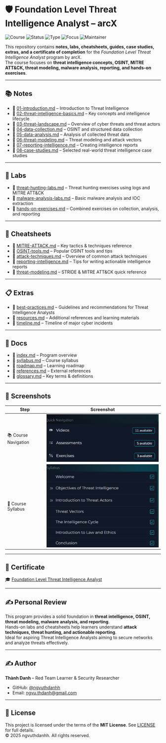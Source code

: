 # 🛡️ Foundation Level Threat Intelligence Analyst – arcX

![Course](https://img.shields.io/badge/arcX-Foundation%20Threat%20Intel-blue?style=flat-square&logo=openlearning)
![Status](https://img.shields.io/badge/Status-Completed-brightgreen?style=flat-square&logo=verizon)
![Type](https://img.shields.io/badge/Type-Learning%20Project-orange?style=flat-square&logo=notion)
![Focus](https://img.shields.io/badge/Focus-Threat%20Intelligence-informational?style=flat-square&logo=firefoxbrowser)
![Maintainer](https://img.shields.io/badge/Maintainer-Thành%20Danh-blueviolet?style=flat-square&logo=github)

This repository contains **notes, labs, cheatsheets, guides, case studies, extras, and a certificate of completion** for the *Foundation Level Threat Intelligence Analyst* program by arcX.  
The course focuses on **threat intelligence concepts, OSINT, MITRE ATT&CK, threat modeling, malware analysis, reporting, and hands-on exercises**.

---

## 📚 Notes
- 📄 [01-introduction.md](./notes/01-introduction.md) – Introduction to Threat Intelligence  
- 📄 [02-threat-intelligence-basics.md](./notes/02-threat-intelligence-basics.md) – Key concepts and intelligence lifecycle  
- 📄 [03-threat-landscape.md](./notes/03-threat-landscape.md) – Overview of cyber threats and threat actors  
- 📄 [04-data-collection.md](./notes/04-data-collection.md) – OSINT and structured data collection  
- 📄 [05-data-analysis.md](./notes/05-data-analysis.md) – Analysis of collected threat data  
- 📄 [06-threat-modeling.md](./notes/06-threat-modeling.md) – Threat modeling and attack vectors  
- 📄 [07-reporting-intelligence.md](./notes/07-reporting-intelligence.md) – Creating intelligence reports  
- 📄 [08-case-studies.md](./notes/08-case-studies.md) – Selected real-world threat intelligence case studies  

---

## 🧪 Labs
- 🔧 [threat-hunting-labs.md](./labs/threat-hunting-labs.md) – Threat hunting exercises using logs and MITRE ATT&CK  
- 🔧 [malware-analysis-labs.md](./labs/malware-analysis-labs.md) – Basic malware analysis and IOC extraction  
- 🔧 [hands-on-exercises.md](./labs/hands-on-exercises.md) – Combined exercises on collection, analysis, and reporting  

---

## 📝 Cheatsheets
- 📑 [MITRE-ATTACK.md](./cheatsheets/MITRE-ATTACK.md) – Key tactics & techniques reference  
- 📑 [OSINT-tools.md](./cheatsheets/OSINT-tools.md) – Popular OSINT tools and tips  
- 📑 [attack-techniques.md](./cheatsheets/attack-techniques.md) – Overview of common attack techniques  
- 📑 [reporting-intelligence.md](./cheatsheets/reporting-intelligence.md) – Tips for writing actionable intelligence reports  
- 📑 [threat-modeling.md](./cheatsheets/threat-modeling.md) – STRIDE & MITRE ATT&CK quick reference  

---

## 📋 Extras
- 📑 [best-practices.md](./extras/best-practices.md) – Guidelines and recommendations for Threat Intelligence Analysts  
- 📑 [resources.md](./extras/resources.md) – Additional references and learning materials  
- 📑 [timeline.md](./extras/timeline.md) – Timeline of major cyber incidents  

---

## 📖 Docs
- 📘 [index.md](./docs/index.md) – Program overview  
- 📘 [syllabus.md](./docs/syllabus.md) – Course syllabus  
- 📘 [roadmap.md](./docs/roadmap.md) – Learning roadmap  
- 📘 [references.md](./docs/references.md) – External references  
- 📘 [glossary.md](./docs/glossary.md) – Key terms & definitions  

---

## 📸 Screenshots

| Step | Screenshot |
|------|------------|
| 📚 Course Navigation | ![](./screenshots/quick-navigation-course.png) |
| 🏫 Course Syllabus | ![](./screenshots/syllabus-course.png) |

---

## 📜 Certificate

🎓 [Foundation Level Threat Intelligence Analyst](./cert/Foundation%20Level%20Threat%20intelligence%20Analyst.pdf)

---

## ✍️ Personal Review
This program provides a solid foundation in **threat intelligence, OSINT, threat modeling, malware analysis, and reporting**.  
Hands-on labs and cheatsheets help learners understand **attack techniques, threat hunting, and actionable reporting**.  
Ideal for aspiring Threat Intelligence Analysts aiming to secure networks and analyze threats effectively.  

---

## ✍️ Author
**Thành Danh** – Red Team Learner & Security Researcher  

- GitHub: [@ngvuthdanhh](https://github.com/ngvuthdanhh)  
- Email: ngvu.thdanh@gmail.com  

---

## 📄 License
This project is licensed under the terms of the **MIT License**. See [LICENSE](./LICENSE) for full details.  
© 2025 ngvuthdanhh. All rights reserved.
